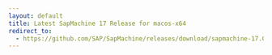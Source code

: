 ```yaml
---
layout: default
title: Latest SapMachine 17 Release for macos-x64
redirect_to:
  - https://github.com/SAP/SapMachine/releases/download/sapmachine-17.0.7/sapmachine-jdk-17.0.7_macos-x64_bin.tar.gz
---
```

